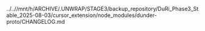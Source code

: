 ../..//mnt/h/ARCHIVE/.UNWRAP/STAGE3/backup_repository/DuRi_Phase3_Stable_2025-08-03/cursor_extension/node_modules/dunder-proto/CHANGELOG.md